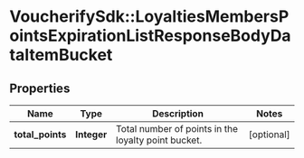 # VoucherifySdk::LoyaltiesMembersPointsExpirationListResponseBodyDataItemBucket

## Properties

| Name | Type | Description | Notes |
| ---- | ---- | ----------- | ----- |
| **total_points** | **Integer** | Total number of points in the loyalty point bucket. | [optional] |

